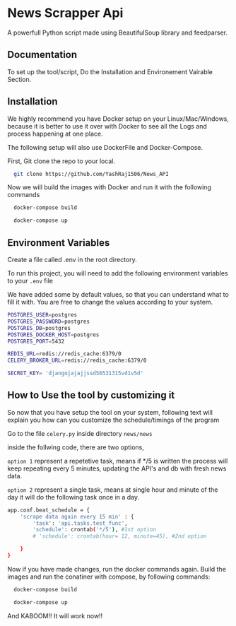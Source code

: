 
# News Scrapper Api

A powerfull Python script made using BeautifulSoup library and feedparser.


## Documentation

To set up the tool/script, Do the Installation and Environement Vairable Section.




## Installation

We highly recommend you have Docker setup on your Linux/Mac/Windows, because it is better to use it over with 
Docker to see all the Logs and process happening at one place. 

The following setup will also use DockerFile and Docker-Compose.

First, Git clone the repo to your local.

```bash
  git clone https://github.com/YashRaj1506/News_API
```

Now we will build the images with Docker and run it with the following commands

```bash
  docker-compose build 
```

```bash
  docker-compose up
```
    
## Environment Variables

Create a file called .env in the root directory.

To run this project, you will need to add the following environment variables to your `.env` file

We have added some by default values, so that you can understand what to fill it with. 
You are free to change the values according to your system.

```bash
POSTGRES_USER=postgres 
POSTGRES_PASSWORD=postgres
POSTGRES_DB=postgres
POSTGRES_DOCKER_HOST=postgres
POSTGRES_PORT=5432

REDIS_URL=redis://redis_cache:6379/0
CELERY_BROKER_URL=redis://redis_cache:6379/0

SECRET_KEY= 'djangojajajjssd56531315vd1v5d'
```




## How to Use the tool by customizing it

So now that you have setup the tool on your system, following text will explain you how can 
you customize the schedule/timings of the program

Go to the file `celery.py` inside directory `news/news`

inside the follwing code, there are two options, 

`option 1` represent a repetetive task, means if */5 is written the process will keep repeating every 5 minutes, updating the API's and db with fresh news data.

`option 2` represent a single task, means at single hour and minute of the day it will do the following task once in a day.
```bash
app.conf.beat_schedule = {
    'scrape data again every 15 min' : {
        'task': 'api.tasks.test_func',
        'schedule': crontab('*/5'), #1st option
        # 'schedule': crontab(hour= 12, minute=45), #2nd option

    }
}
```

Now if you have made changes, run the docker commands again. Build the images and run the conatiner with compose, by following commands:

```bash
  docker-compose build 
```

```bash
  docker-compose up
```

And KABOOM!! It will work now!!

